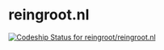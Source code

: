 reingroot.nl
============
[ ![Codeship Status for reingroot/reingroot.nl](https://www.codeship.io/projects/cc7e7bb0-f173-0131-4a7b-3a92238427f2/status)](https://www.codeship.io/projects/27602)